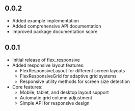 ## 0.0.2
* Added example implementation
* Added comprehensive API documentation
* Improved package documentation score

## 0.0.1
* Initial release of flex_responsive
* Added responsive layout features:
  - FlexResponsiveLayout for different screen layouts
  - FlexResponsiveGrid for adaptive grid systems
  - Responsive utility methods for screen size detection
* Core features:
  - Mobile, tablet, and desktop layout support
  - Automatic grid column adjustment
  - Simple API for responsive design